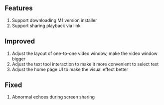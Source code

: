 ## Features

1. Support downloading M1 version installer
2. Support sharing playback via link

## Improved

1. Adjust the layout of one-to-one video window, make the video window bigger
2. Adjust the text tool interaction to make it more convenient to select text
3. Adjust the home page UI to make the visual effect better

## Fixed

1. Abnormal echoes during screen sharing
